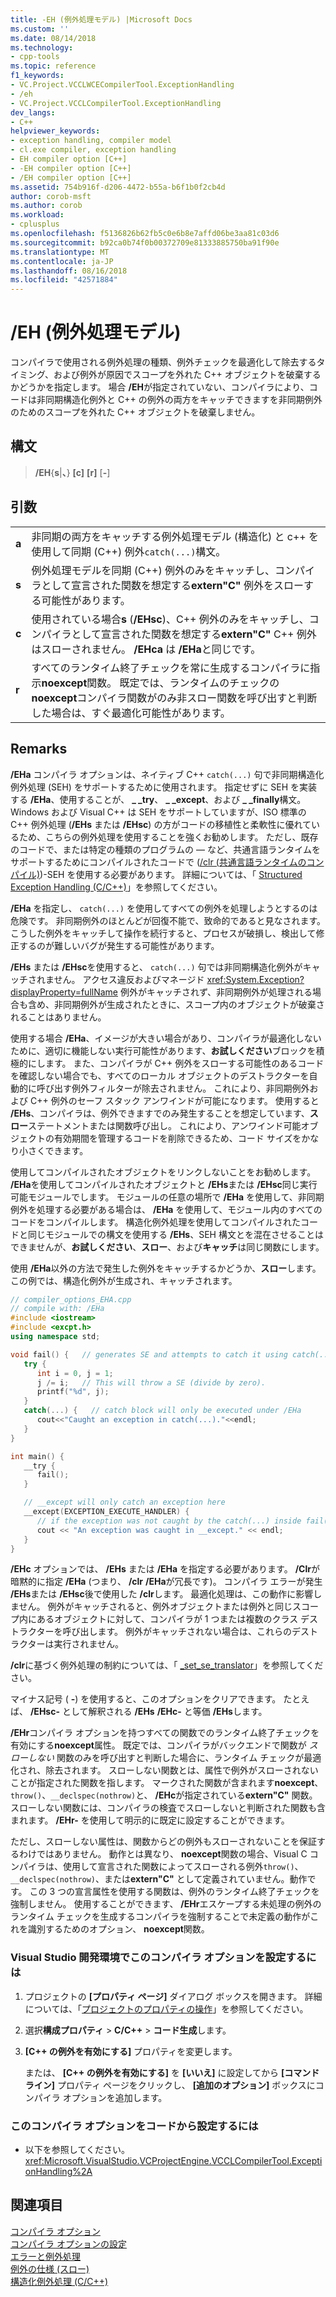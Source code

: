 ```yaml
---
title: -EH (例外処理モデル) |Microsoft Docs
ms.custom: ''
ms.date: 08/14/2018
ms.technology:
- cpp-tools
ms.topic: reference
f1_keywords:
- VC.Project.VCCLWCECompilerTool.ExceptionHandling
- /eh
- VC.Project.VCCLCompilerTool.ExceptionHandling
dev_langs:
- C++
helpviewer_keywords:
- exception handling, compiler model
- cl.exe compiler, exception handling
- EH compiler option [C++]
- -EH compiler option [C++]
- /EH compiler option [C++]
ms.assetid: 754b916f-d206-4472-b55a-b6f1b0f2cb4d
author: corob-msft
ms.author: corob
ms.workload:
- cplusplus
ms.openlocfilehash: f5136826b62fb5c0e6b8e7affd06be3aa81c03d6
ms.sourcegitcommit: b92ca0b74f0b00372709e81333885750ba91f90e
ms.translationtype: MT
ms.contentlocale: ja-JP
ms.lasthandoff: 08/16/2018
ms.locfileid: "42571884"
---
```

# <a name="eh-exception-handling-model"></a>/EH (例外処理モデル)

コンパイラで使用される例外処理の種類、例外チェックを最適化して除去するタイミング、および例外が原因でスコープを外れた C++ オブジェクトを破棄するかどうかを指定します。 場合 **/EH**が指定されていない、コンパイラにより、コードは非同期構造化例外と C++ の例外の両方をキャッチできますを非同期例外のためのスコープを外れた C++ オブジェクトを破棄しません。

## <a name="syntax"></a>構文

> **/EH**{**s**|**、**} **[c]** **[r]** [**-**]

## <a name="arguments"></a>引数

|||
|-|-|
**a**|非同期の両方をキャッチする例外処理モデル (構造化) と c++ を使用して同期 (C++) 例外`catch(...)`構文。
**s**|例外処理モデルを同期 (C++) 例外のみをキャッチし、コンパイラとして宣言された関数を想定する**extern"C"** 例外をスローする可能性があります。
**c**|使用されている場合**s** (**/EHsc**)、C++ 例外のみをキャッチし、コンパイラとして宣言された関数を想定する**extern"C"** C++ 例外はスローされません。 **/EHca** は **/EHa**と同じです。
**r**|すべてのランタイム終了チェックを常に生成するコンパイラに指示**noexcept**関数。 既定では、ランタイムのチェックの**noexcept**コンパイラ関数がのみ非スロー関数を呼び出すと判断した場合は、すぐ最適化可能性があります。

## <a name="remarks"></a>Remarks

**/EHa** コンパイラ オプションは、ネイティブ C++ `catch(...)` 句で非同期構造化例外処理 (SEH) をサポートするために使用されます。 指定せずに SEH を実装する **/EHa**、使用することが、 **_ _try**、 **_ _except**、および **_ _finally**構文。 Windows および Visual C++ は SEH をサポートしていますが、ISO 標準の C++ 例外処理 (**/EHs** または **/EHsc**) の方がコードの移植性と柔軟性に優れているため、こちらの例外処理を使用することを強くお勧めします。 ただし、既存のコードで、または特定の種類のプログラムの — など、共通言語ランタイムをサポートするためにコンパイルされたコードで ([/clr (共通言語ランタイムのコンパイル)](../../build/reference/clr-common-language-runtime-compilation.md))-SEH を使用する必要があります。 詳細については、「 [Structured Exception Handling (C/C++)](../../cpp/structured-exception-handling-c-cpp.md)」を参照してください。

**/EHa** を指定し、 `catch(...)` を使用してすべての例外を処理しようとするのは危険です。 非同期例外のほとんどが回復不能で、致命的であると見なされます。 こうした例外をキャッチして操作を続行すると、プロセスが破損し、検出して修正するのが難しいバグが発生する可能性があります。

**/EHs** または **/EHsc**を使用すると、 `catch(...)` 句では非同期構造化例外がキャッチされません。 アクセス違反およびマネージド <xref:System.Exception?displayProperty=fullName> 例外がキャッチされず、非同期例外が処理される場合も含め、非同期例外が生成されたときに、スコープ内のオブジェクトが破棄されることはありません。

使用する場合 **/EHa**、イメージが大きい場合があり、コンパイラが最適化しないために、適切に機能しない実行可能性があります、**お試しください**ブロックを積極的にします。 また、コンパイラが C++ 例外をスローする可能性のあるコードを確認しない場合でも、すべてのローカル オブジェクトのデストラクターを自動的に呼び出す例外フィルターが除去されません。 これにより、非同期例外および C++ 例外のセーフ スタック アンワインドが可能になります。 使用すると **/EHs**、コンパイラは、例外できますでのみ発生することを想定しています、**スロー**ステートメントまたは関数呼び出し。 これにより、アンワインド可能オブジェクトの有効期間を管理するコードを削除できるため、コード サイズをかなり小さくできます。

使用してコンパイルされたオブジェクトをリンクしないことをお勧めします。 **/EHa**を使用してコンパイルされたオブジェクトと **/EHs**または **/EHsc**同じ実行可能モジュールでします。 モジュールの任意の場所で **/EHa** を使用して、非同期例外を処理する必要がある場合は、 **/EHa** を使用して、モジュール内のすべてのコードをコンパイルします。 構造化例外処理を使用してコンパイルされたコードと同じモジュールでの構文を使用する **/EHs**、SEH 構文とを混在させることはできませんが、**お試しください**、**スロー**、および**キャッチ**は同じ関数にします。

使用 **/EHa**以外の方法で発生した例外をキャッチするかどうか、**スロー**します。 この例では、構造化例外が生成され、キャッチされます。

```cpp
// compiler_options_EHA.cpp
// compile with: /EHa
#include <iostream>
#include <excpt.h>
using namespace std;

void fail() {   // generates SE and attempts to catch it using catch(...)
   try {
      int i = 0, j = 1;
      j /= i;   // This will throw a SE (divide by zero).
      printf("%d", j);
   }
   catch(...) {   // catch block will only be executed under /EHa
      cout<<"Caught an exception in catch(...)."<<endl;
   }
}

int main() {
   __try {
      fail();
   }

   // __except will only catch an exception here
   __except(EXCEPTION_EXECUTE_HANDLER) {
      // if the exception was not caught by the catch(...) inside fail()
      cout << "An exception was caught in __except." << endl;
   }
}
```

**/EHc** オプションでは、 **/EHs** または **/EHa** を指定する必要があります。 **/Clr**が暗黙的に指定 **/EHa** (つまり、 **/clr** **/EHa**が冗長です)。 コンパイラ エラーが発生 **/EHs**または **/EHsc**後で使用した **/clr**します。 最適化処理は、この動作に影響しません。 例外がキャッチされると、例外オブジェクトまたは例外と同じスコープ内にあるオブジェクトに対して、コンパイラが 1 つまたは複数のクラス デストラクターを呼び出します。 例外がキャッチされない場合は、これらのデストラクターは実行されません。

**/clr**に基づく例外処理の制約については、「 [_set_se_translator](../../c-runtime-library/reference/set-se-translator.md)」を参照してください。

マイナス記号 ( **-**) を使用すると、このオプションをクリアできます。 たとえば、 **/EHsc-** として解釈される **/EHs** **/EHc-** と等価 **/EHs**します。

**/EHr**コンパイラ オプションを持つすべての関数でのランタイム終了チェックを有効にする**noexcept**属性。 既定では、コンパイラがバックエンドで関数が *スローしない* 関数のみを呼び出すと判断した場合に、ランタイム チェックが最適化され、除去されます。 スローしない関数とは、属性で例外がスローされないことが指定された関数を指します。 マークされた関数が含まれます**noexcept**、 `throw()`、`__declspec(nothrow)`と、 **/EHc**が指定されている**extern"C"** 関数。 スローしない関数には、コンパイラの検査でスローしないと判断された関数も含まれます。 **/EHr-** を使用して明示的に既定に設定することができます。

ただし、スローしない属性は、関数からどの例外もスローされないことを保証するわけではありません。 動作とは異なり、 **noexcept**関数の場合、Visual C コンパイラは、使用して宣言された関数によってスローされる例外`throw()`、 `__declspec(nothrow)`、または**extern"C"** として定義されていません。動作です。 この 3 つの宣言属性を使用する関数は、例外のランタイム終了チェックを強制しません。 使用することができます、 **/EHr**エスケープする未処理の例外のランタイム チェックを生成するコンパイラを強制することで未定義の動作がこれを識別するためのオプション、 **noexcept**関数。

### <a name="to-set-this-compiler-option-in-the-visual-studio-development-environment"></a>Visual Studio 開発環境でこのコンパイラ オプションを設定するには

1. プロジェクトの **[プロパティ ページ]** ダイアログ ボックスを開きます。 詳細については、「[プロジェクトのプロパティの操作](../../ide/working-with-project-properties.md)」を参照してください。

1. 選択**構成プロパティ** > **C/C++** > **コード生成**します。

1. **[C++ の例外を有効にする]** プロパティを変更します。

   または、 **[C++ の例外を有効にする]** を **[いいえ]** に設定してから **[コマンド ライン]** プロパティ ページをクリックし、 **[追加のオプション]** ボックスにコンパイラ オプションを追加します。

### <a name="to-set-this-compiler-option-programmatically"></a>このコンパイラ オプションをコードから設定するには

- 以下を参照してください。<xref:Microsoft.VisualStudio.VCProjectEngine.VCCLCompilerTool.ExceptionHandling%2A>

## <a name="see-also"></a>関連項目

[コンパイラ オプション](../../build/reference/compiler-options.md)  
[コンパイラ オプションの設定](../../build/reference/setting-compiler-options.md)  
[エラーと例外処理](../../cpp/errors-and-exception-handling-modern-cpp.md)  
[例外の仕様 (スロー)](../../cpp/exception-specifications-throw-cpp.md)  
[構造化例外処理 (C/C++)](../../cpp/structured-exception-handling-c-cpp.md)  
